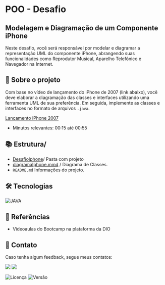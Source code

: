 
# POO - Desafio

## Modelagem e Diagramação de um Componente iPhone

Neste desafio, você será responsável por modelar e diagramar a representação UML do componente iPhone, abrangendo suas funcionalidades como Reprodutor Musical, Aparelho Telefônico e Navegador na Internet.

## 🎯 Sobre o projeto
Com base no vídeo de lançamento do iPhone de 2007 (link abaixo), você deve elaborar a diagramação das classes e interfaces utilizando uma ferramenta UML de sua preferência. Em seguida, implemente as classes e interfaces no formato de arquivos `.java`.

[Lançamento iPhone 2007](https://www.youtube.com/watch?v=9ou608QQRq8)
- Minutos relevantes: 00:15 até 00:55

## 📚 Estrutura/
- [DesafioIphone](https://github.com/GabrielDaCostaAlves/dio-trilha-java-basico/tree/main/POODesafio)/ Pasta com projeto
- [diagramaIphone.mmd](https://github.com/GabrielDaCostaAlves/dio-trilha-java-basico/tree/main/POODesafio/Diagrama/DiagramaDesafio.mmd) / Diagrama de Classes.
- ```README.md```  Informações do projeto.

##  🛠️ Tecnologias
![JAVA](https://img.shields.io/badge/Java-ED8B00?style=for-the-badge&logo=openjdk&logoColor=white)

## 🔗 Referências
- Videoaulas do Bootcamp na plataforma da DIO

## 📧 Contato
Caso tenha algum feedback, segue meus contatos:

<a href = "mailto:alvesgabrieldacosta@gmail.com"><img src="https://img.shields.io/badge/Gmail-D14836?style=for-the-badge&logo=gmail&logoColor=white"></a>
<a href="https://www.linkedin.com/in/alvescostagabriel/" target="_blank"><img src="https://img.shields.io/badge/-LinkedIn-%230077B5?style=for-the-badge&logo=linkedin&logoColor=white" target="_blank"></a>

![Licença](https://img.shields.io/badge/license-MIT-green) ![Versão](https://img.shields.io/badge/version-1.0.1-blue)
